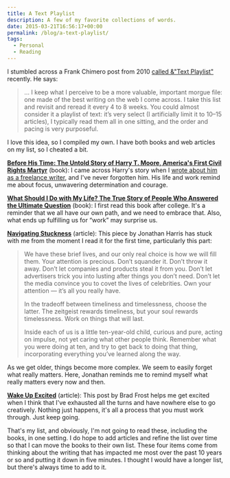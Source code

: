 ```yaml
---
title: A Text Playlist
description: A few of my favorite collections of words.
date: 2015-03-21T16:56:17+00:00
permalink: /blog/a-text-playlist/
tags:
  - Personal
  - Reading
---
```


I stumbled across a Frank Chimero post from 2010 [called &"Text Playlist"](http://frankchimero.com/blog/text-playlist/) recently. He says:

> … I keep what I perceive to be a more valuable, important morgue file: one made of the best writing on the web I come across. I take this list and revisit and reread it every 4 to 8 weeks. You could almost consider it a playlist of text: it’s very select (I artificially limit it to 10–15 articles), I typically read them all in one sitting, and the order and pacing is very purposeful.

I love this idea, so I compiled my own. I have both books and web articles on my list, so I cheated a bit.

[**Before His Time: The Untold Story of Harry T. Moore, America's First Civil Rights Martyr**](http://www.amazon.com/Before-His-Time-Untold-Americas/dp/0684854538/) (book): I came across Harry's story when I [wrote about him as a freelance writer](http://davidakennedy.com/2015/03/08/before-his-time-harry-t-moore/), and I've never forgotten him. His life and work remind me about focus, unwavering determination and courage.

[**What Should I Do with My Life? The True Story of People Who Answered the Ultimate Question**](http://www.amazon.com/Should-People-Answered-Ultimate-Question/dp/B007CFWFGI/) (book): I first read this book after college. It's a reminder that we all have our own path, and we need to embrace that. Also, what ends up fulfilling us for &#8220;work&#8221; may surprise us.

[**Navigating Stuckness**](http://transom.org/2014/jonathan-harris/) (article): This piece by Jonathan Harris has stuck with me from the moment I read it for the first time, particularly this part:

> We have these brief lives, and our only real choice is how we will fill them. Your attention is precious. Don’t squander it. Don’t throw it away. Don’t let companies and products steal it from you. Don’t let advertisers trick you into lusting after things you don’t need. Don’t let the media convince you to covet the lives of celebrities. Own your attention — it’s all you really have.
>
> In the tradeoff between timeliness and timelessness, choose the latter. The zeitgeist rewards timeliness, but your soul rewards timelessness. Work on things that will last.
>
> Inside each of us is a little ten-year-old child, curious and pure, acting on impulse, not yet caring what other people think. Remember what you were doing at ten, and try to get back to doing that thing, incorporating everything you’ve learned along the way.

As we get older, things become more complex. We seem to easily forget what really matters. Here, Jonathan reminds me to remind myself what really matters every now and then.

[**Wake Up Excited**](https://the-pastry-box-project.net/brad-frost/2014-november-28) (article): This post by Brad Frost helps me get excited when I think that I've exhausted all the turns and have nowhere else to go creatively. Nothing just happens, it's all a process that you must work through. Just keep going.

That's my list, and obviously, I'm not going to read these, including the books, in one setting. I do hope to add articles and refine the list over time so that I can move the books to their own list. These four items come from thinking about the writing that has impacted me most over the past 10 years or so and putting it down in five minutes. I thought I would have a longer list, but there's always time to add to it.
